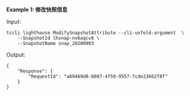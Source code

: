 **Example 1: 修改快照信息**



Input: 

```
tccli lighthouse ModifySnapshotAttribute --cli-unfold-argument  \
    --SnapshotId lhsnap-nv6aqcv6 \
    --SnapshotName snap_20200903
```

Output: 
```
{
    "Response": {
        "RequestId": "a69469d0-b087-4f59-9557-7cde23662f8f"
    }
}
```

